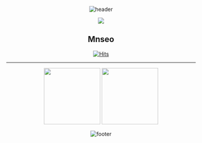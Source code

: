 
<div align="center">

![header](https://capsule-render.vercel.app/api?type=wave&color=gradient&height=300&section=header&text=%20&fontSize=50&fontColor=#fff)
 
 
<div align="center">
  
  
![](https://github.com/Mnseo/Mnseo/blob/output/github-user-contribution.svg)

  ## Mnseo
 
 [![Hits](https://hits.seeyoufarm.com/api/count/incr/badge.svg?url=https%3A%2F%2Fgithub.com%2FMinseoShindor&count_bg=%23FFD19F&title_bg=%23C44646&icon=dev-dot-to.svg&icon_color=%23E7E7E7&title=Welcome&edge_flat=true)](https://hits.seeyoufarm.com)
 

<!--   
  <a href="https://velog.io/@seondal/about"><img src="https://img.shields.io/badge/seondal.log-3DDC84?style=for-the-badge&logo=Velog&logoColor=white"/></a>  <a href="https://whkakrkr.tistory.com"><img src="https://img.shields.io/badge/Seondalgorithm-E5511E?style=for-the-badge&logo=Tistory&logoColor=white"/></a>  -->
  

<!--   <a href="https://suave-lilac-075.notion.site/fd0c2a204d8e4fd7b193800c20d5eda0?v=c62e2af146ed446a97b34c86c16d4835"><img src="https://img.shields.io/badge/ReadMe-000000?style=for-the-badge&logo=github&logoColor=white"/></a> <a href="https://suave-lilac-075.notion.site/Dalchive-ec0bc59746804968a085c2cf46151c80"><img src="https://img.shields.io/badge/Dalchive-ffffff?style=for-the-badge&logo=notion&logoColor=black"/></a> -->
  
  ---
  

 
 
 <a><img height="150px" src="https://github-readme-stats.vercel.app/api?username=Mnseo&show_icons=true&theme=dracula"/></a>
   <a><img height="150px" src="https://github-readme-stats.vercel.app/api/top-langs/?username=Mnseo&hide=html&hide_title=true&hide_border=true&layout=compact&langs_count=6&exclude_repo=comp426,Redventures-Movie-Quotes&text_color=000&icon_color=fff&bg_color=0,52fa5a,4dfcff,c64dff&theme=graywhite" /></a>

 
![footer](https://capsule-render.vercel.app/api?type=wave&color=gradient&height=300&section=footer&text=%20&fontSize=50&fontColor=#fff)



 </div>
